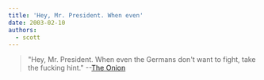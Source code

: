 ```yaml
---
title: 'Hey, Mr. President. When even'
date: 2003-02-10
authors:
  - scott
---
```


> "Hey, Mr. President. When even the Germans don't want to fight, take the fucking hint."
> \--[The Onion](http://www.theonion.com/onion3904/wdyt_3904.html)
